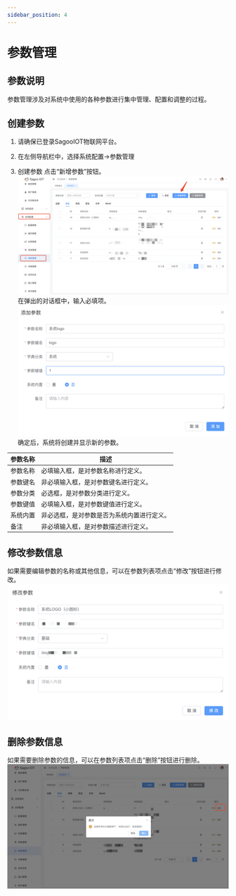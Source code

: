 ```yaml
---
sidebar_position: 4
---
```

# 参数管理

## 参数说明

参数管理涉及对系统中使用的各种参数进行集中管理、配置和调整的过程。

## 创建参数

1. 请确保已登录SagooIOT物联网平台。

2. 在左侧导航栏中，选择系统配置->参数管理

3. 创建参数
点击“新增参数”按钮。
  ![新增参数按钮](./img/parameter-management/add-parameter-button.png)
在弹出的对话框中，输入必填项。
  ![新增参数](./img/parameter-management/add-parameter.png)
确定后，系统将创建并显示新的参数。


| 参数名称 | 描述                    |
|------|-----------------------|
| 参数名称 | 必填输入框，是对参数名称进行定义。     |
| 参数键名 | 非必填输入框，是对参数键名进行定义。    |
| 参数分类 | 必选框，是对参数分类进行定义。       |
| 参数键值 | 必填输入框，是对参数键值进行定义。     |
| 系统内置 | 非必选框，是对参数是否为系统内置进行定义。 |
| 备注   | 非必填输入框，是对参数描述进行定义。    |


## 修改参数信息

如果需要编辑参数的名称或其他信息，可以在参数列表项点击“修改”按钮进行修改。
  ![修改参数](./img/parameter-management/modify-parameter.png)

## 删除参数信息

如果需要删除参数的信息，可以在参数列表项点击“删除”按钮进行删除。
  ![删除参数](./img/parameter-management/delete-parameter.png)


